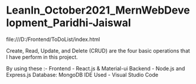 # LeanIn_October2021_MernWebDevelopment_Paridhi-Jaiswal

file:///D:/Frontend/ToDoList/index.html

Create, Read, Update, and Delete (CRUD) are the four basic operations that I have perform in this project.

By using these :- 
Frontend -  React.js & Material-ui
Backend - Node.js and Express.js
Database: MongoDB
IDE Used - Visual Studio Code
